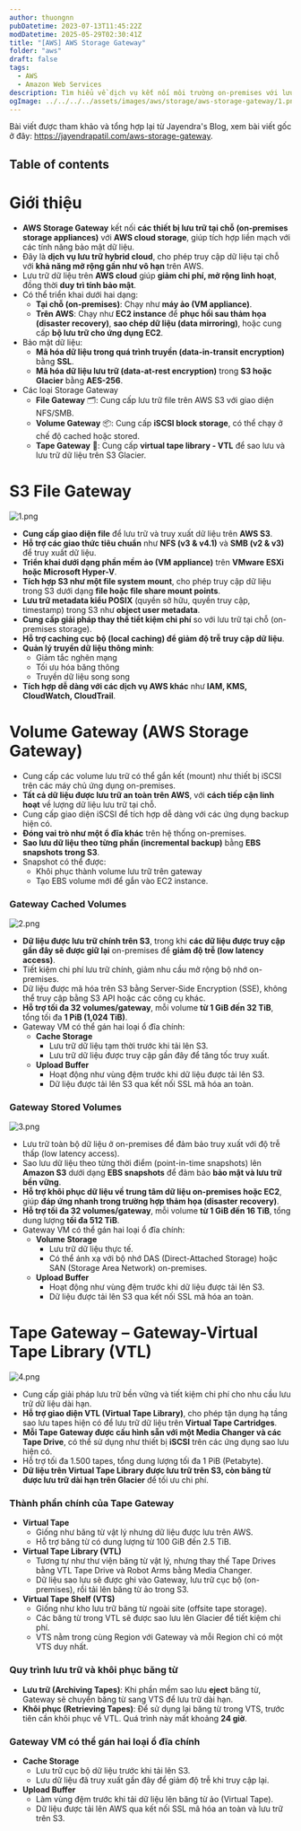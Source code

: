 ```yaml
---
author: thuongnn
pubDatetime: 2023-07-13T11:45:22Z
modDatetime: 2025-05-29T02:30:41Z
title: "[AWS] AWS Storage Gateway"
folder: "aws"
draft: false
tags:
  - AWS
  - Amazon Web Services
description: Tìm hiểu về dịch vụ kết nối môi trường on-premises với lưu trữ AWS Cloud một cách liền mạch.
ogImage: ../../../../assets/images/aws/storage/aws-storage-gateway/1.png
---
```


Bài viết được tham khảo và tổng hợp lại từ Jayendra's Blog, xem bài viết gốc ở đây: https://jayendrapatil.com/aws-storage-gateway.

## Table of contents

# Giới thiệu

- **AWS Storage Gateway** kết nối **các thiết bị lưu trữ tại chỗ (on-premises storage appliances)** với **AWS cloud storage**, giúp tích hợp liền mạch với các tính năng bảo mật dữ liệu.
- Đây là **dịch vụ lưu trữ hybrid cloud**, cho phép truy cập dữ liệu tại chỗ với **khả năng mở rộng gần như vô hạn** trên AWS.
- Lưu trữ dữ liệu trên **AWS cloud** giúp **giảm chi phí, mở rộng linh hoạt**, đồng thời **duy trì tính bảo mật**.
- Có thể triển khai dưới hai dạng:
  - **Tại chỗ (on-premises)**: Chạy như **máy ảo (VM appliance)**.
  - **Trên AWS**: Chạy như **EC2 instance** để **phục hồi sau thảm họa (disaster recovery)**, **sao chép dữ liệu (data mirroring)**, hoặc cung cấp **bộ lưu trữ cho ứng dụng EC2**.
- Bảo mật dữ liệu:
  - **Mã hóa dữ liệu trong quá trình truyền (data-in-transit encryption)** bằng **SSL**.
  - **Mã hóa dữ liệu lưu trữ (data-at-rest encryption)** trong **S3 hoặc Glacier** bằng **AES-256**.
- Các loại Storage Gateway
  - **File Gateway** 🗂️: Cung cấp lưu trữ file trên AWS S3 với giao diện NFS/SMB.
  - **Volume Gateway** 📦: Cung cấp **iSCSI block storage**, có thể chạy ở chế độ cached hoặc stored.
  - **Tape Gateway** 📼: Cung cấp **virtual tape library - VTL** để sao lưu và lưu trữ dữ liệu trên S3 Glacier.

# S3 File Gateway

![1.png](@/assets/images/aws/storage/aws-storage-gateway/1.png)

- **Cung cấp giao diện file** để lưu trữ và truy xuất dữ liệu trên **AWS S3**.
- **Hỗ trợ các giao thức tiêu chuẩn** như **NFS (v3 & v4.1)** và **SMB (v2 & v3)** để truy xuất dữ liệu.
- **Triển khai dưới dạng phần mềm ảo (VM appliance)** trên **VMware ESXi hoặc Microsoft Hyper-V**.
- **Tích hợp S3 như một file system mount**, cho phép truy cập dữ liệu trong S3 dưới dạng **file hoặc file share mount points**.
- **Lưu trữ metadata kiểu POSIX** (quyền sở hữu, quyền truy cập, timestamp) trong S3 như **object user metadata**.
- **Cung cấp giải pháp thay thế tiết kiệm chi phí** so với lưu trữ tại chỗ (on-premises storage).
- **Hỗ trợ caching cục bộ (local caching) để giảm độ trễ truy cập dữ liệu**.
- **Quản lý truyền dữ liệu thông minh**:
  - Giảm tắc nghẽn mạng
  - Tối ưu hóa băng thông
  - Truyền dữ liệu song song
- **Tích hợp dễ dàng với các dịch vụ AWS khác** như **IAM, KMS, CloudWatch, CloudTrail**.

# **Volume Gateway (AWS Storage Gateway)**

- Cung cấp các volume lưu trữ có thể gắn kết (mount) như thiết bị iSCSI trên các máy chủ ứng dụng on-premises.
- **Tất cả dữ liệu được lưu trữ an toàn trên AWS**, với **cách tiếp cận linh hoạt** về lượng dữ liệu lưu trữ tại chỗ.
- Cung cấp giao diện iSCSI để tích hợp dễ dàng với các ứng dụng backup hiện có.
- **Đóng vai trò như một ổ đĩa khác** trên hệ thống on-premises.
- **Sao lưu dữ liệu theo từng phần (incremental backup)** bằng **EBS snapshots trong S3**.
- Snapshot có thể được:
  - Khôi phục thành volume lưu trữ trên gateway
  - Tạo EBS volume mới để gắn vào EC2 instance.

### **Gateway Cached Volumes**

![2.png](@/assets/images/aws/storage/aws-storage-gateway/2.png)

- **Dữ liệu được lưu trữ chính trên S3**, trong khi **các dữ liệu được truy cập gần đây sẽ được giữ lại** on-premises để **giảm độ trễ (low latency access)**.
- Tiết kiệm chi phí lưu trữ chính, giảm nhu cầu mở rộng bộ nhớ on-premises.
- Dữ liệu được mã hóa trên S3 bằng Server-Side Encryption (SSE), không thể truy cập bằng S3 API hoặc các công cụ khác.
- **Hỗ trợ tối đa 32 volumes/gateway**, mỗi volume **từ 1 GiB đến 32 TiB**, tổng tối đa **1 PiB (1,024 TiB)**.
- Gateway VM có thể gán hai loại ổ đĩa chính:
  - **Cache Storage**
    - Lưu trữ dữ liệu tạm thời trước khi tải lên S3.
    - Lưu trữ dữ liệu được truy cập gần đây để tăng tốc truy xuất.
  - **Upload Buffer**
    - Hoạt động như vùng đệm trước khi dữ liệu được tải lên S3.
    - Dữ liệu được tải lên S3 qua kết nối SSL mã hóa an toàn.

### Gateway Stored Volumes

![3.png](@/assets/images/aws/storage/aws-storage-gateway/3.png)

- Lưu trữ toàn bộ dữ liệu ở on-premises để đảm bảo truy xuất với độ trễ thấp (low latency access).
- Sao lưu dữ liệu theo từng thời điểm (point-in-time snapshots) lên **Amazon S3** dưới dạng **EBS snapshots** để đảm bảo **bảo mật và lưu trữ bền vững**.
- **Hỗ trợ khôi phục dữ liệu về trung tâm dữ liệu on-premises hoặc EC2**, giúp **đáp ứng nhanh trong trường hợp thảm họa (disaster recovery)**.
- **Hỗ trợ tối đa 32 volumes/gateway**, mỗi volume **từ 1 GiB đến 16 TiB**, tổng dung lượng **tối đa 512 TiB**.
- Gateway VM có thể gán hai loại ổ đĩa chính:
  - **Volume Storage**
    - Lưu trữ dữ liệu thực tế.
    - Có thể ánh xạ với bộ nhớ DAS (Direct-Attached Storage) hoặc SAN (Storage Area Network) on-premises.
  - **Upload Buffer**
    - Hoạt động như vùng đệm trước khi dữ liệu được tải lên S3.
    - Dữ liệu được tải lên S3 qua kết nối SSL mã hóa an toàn.

# Tape Gateway – Gateway-Virtual Tape Library (VTL)

![4.png](@/assets/images/aws/storage/aws-storage-gateway/4.png)

- Cung cấp giải pháp lưu trữ bền vững và tiết kiệm chi phí cho nhu cầu lưu trữ dữ liệu dài hạn.
- **Hỗ trợ giao diện VTL (Virtual Tape Library)**, cho phép tận dụng hạ tầng sao lưu tapes hiện có để lưu trữ dữ liệu trên **Virtual Tape Cartridges**.
- **Mỗi Tape Gateway được cấu hình sẵn với một Media Changer và các Tape Drive**, có thể sử dụng như thiết bị **iSCSI** trên các ứng dụng sao lưu hiện có.
- Hỗ trợ tối đa 1.500 tapes, tổng dung lượng tối đa 1 PiB (Petabyte).
- **Dữ liệu trên Virtual Tape Library được lưu trữ trên S3, còn băng từ được lưu trữ dài hạn trên Glacier** để tối ưu chi phí.

### **Thành phần chính của Tape Gateway**

- **Virtual Tape**
  - Giống như băng từ vật lý nhưng dữ liệu được lưu trên AWS.
  - Hỗ trợ băng từ có dung lượng từ 100 GiB đến 2.5 TiB.
- **Virtual Tape Library (VTL)**
  - Tương tự như thư viện băng từ vật lý, nhưng thay thế Tape Drives bằng VTL Tape Drive và Robot Arms bằng Media Changer.
  - Dữ liệu sao lưu sẽ được ghi vào Gateway, lưu trữ cục bộ (on-premises), rồi tải lên băng từ ảo trong S3.
- **Virtual Tape Shelf (VTS)**
  - Giống như kho lưu trữ băng từ ngoài site (offsite tape storage).
  - Các băng từ trong VTL sẽ được sao lưu lên Glacier để tiết kiệm chi phí.
  - VTS nằm trong cùng Region với Gateway và mỗi Region chỉ có một VTS duy nhất.

### **Quy trình lưu trữ và khôi phục băng từ**

- **Lưu trữ (Archiving Tapes)**: Khi phần mềm sao lưu **eject** băng từ, Gateway sẽ chuyển băng từ sang VTS để lưu trữ dài hạn.
- **Khôi phục (Retrieving Tapes)**: Để sử dụng lại băng từ trong VTS, trước tiên cần khôi phục về VTL. Quá trình này mất khoảng **24 giờ**.

### **Gateway VM có thể gán hai loại ổ đĩa chính**

- **Cache Storage**
  - Lưu trữ cục bộ dữ liệu trước khi tải lên S3.
  - Lưu dữ liệu đã truy xuất gần đây để giảm độ trễ khi truy cập lại.
- **Upload Buffer**
  - Làm vùng đệm trước khi tải dữ liệu lên băng từ ảo (Virtual Tape).
  - Dữ liệu được tải lên AWS qua kết nối SSL mã hóa an toàn và lưu trữ trên S3.

